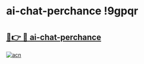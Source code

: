 # ai-chat-perchance !9gpqr

# <h2><a href="https://2dczuu.esa.edu.pl?title=ai-chat-perchance&ref=9gpqr">🔗👉 🔴 ai-chat-perchance</a></h2>

[![acn](https://github.com/user-attachments/assets/0f9c940e-d8b0-45ae-aac7-cd30a18b3e1c)](https://2dczuu.esa.edu.pl?title=ai-chat-perchance&ref=9gpqr)

